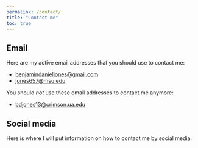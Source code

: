 ```yaml
---
permalink: /contact/
title: "Contact me"
toc: true
---
```


## Email
Here are my active email addresses that you should use to contact me:
- benjamindanieljones@gmail.com
- jones657@msu.edu

You should *not* use these email addresses to contact me anymore:
- bdjones13@crimson.ua.edu

## Social media

Here is where I will put information on how to contact me by social media.
